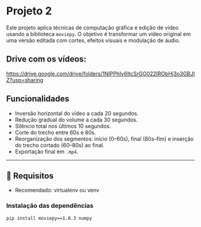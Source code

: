 # Projeto 2

Este projeto aplica técnicas de computação gráfica e edição de vídeo usando a biblioteca `moviepy`. O objetivo é transformar um vídeo original em uma versão editada com cortes, efeitos visuais e modulação de áudio.

## Drive com os vídeos:

https://drive.google.com/drive/folders/1NIPPhIv6ItcSrGG022IRObHj3o3GBJIZ?usp=sharing

## Funcionalidades

- Inversão horizontal do vídeo a cada 20 segundos.
- Redução gradual do volume a cada 30 segundos.
- Silêncio total nos últimos 10 segundos.
- Corte do trecho entre 60s e 80s.
- Reorganização dos segmentos: início (0–60s), final (80s–fim) e inserção do trecho cortado (60–80s) ao final.
- Exportação final em `.mp4`.

---

## 🔧 Requisitos

- Recomendado: virtualenv ou venv

### Instalação das dependências

```bash
pip install moviepy==1.0.3 numpy
